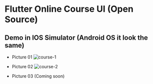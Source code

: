 # Flutter Online Course UI (Open Source)



## Demo in IOS Simulator (Android OS it look the same)
  - Picture 01
![course-1](https://user-images.githubusercontent.com/36778896/108107386-c02b6300-70c1-11eb-8070-8a180c3b6289.png)
  - Picture 02
![course-2](https://user-images.githubusercontent.com/36778896/108107646-17c9ce80-70c2-11eb-8827-18392875113e.png)

 - Picture 03 (Coming soon)
